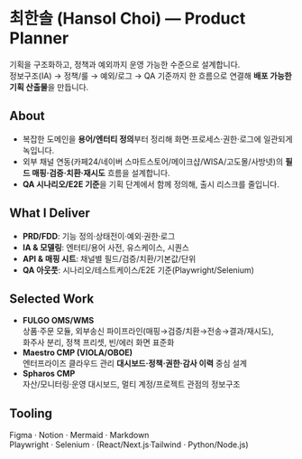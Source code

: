 # 최한솔 (Hansol Choi) — Product Planner

기획을 구조화하고, 정책과 예외까지 운영 가능한 수준으로 설계합니다.  
정보구조(IA) → 정책/룰 → 예외/로그 → QA 기준까지 한 흐름으로 연결해 **배포 가능한 기획 산출물**을 만듭니다.

## About
- 복잡한 도메인을 **용어/엔터티 정의**부터 정리해 화면·프로세스·권한·로그에 일관되게 녹입니다.
- 외부 채널 연동(카페24/네이버 스마트스토어/메이크샵/WISA/고도몰/사방넷)의 **필드 매핑·검증·치환·재시도** 흐름을 설계합니다.
- **QA 시나리오/E2E 기준**을 기획 단계에서 함께 정의해, 출시 리스크를 줄입니다.

## What I Deliver
- **PRD/FDD**: 기능 정의·상태전이·예외·권한·로그
- **IA & 모델링**: 엔터티/용어 사전, 유스케이스, 시퀀스
- **API & 매핑 시트**: 채널별 필드/검증/치환/기본값/단위
- **QA 아웃풋**: 시나리오/테스트케이스/E2E 기준(Playwright/Selenium)

## Selected Work
- **FULGO OMS/WMS**  
  상품·주문 모듈, 외부송신 파이프라인(매핑→검증/치환→전송→결과/재시도),  
  화주사 분리, 정책 프리셋, 빈/에러 화면 표준화
- **Maestro CMP (VIOLA/OBOE)**  
  엔터프라이즈 클라우드 관리 **대시보드·정책·권한·감사 이력** 중심 설계
- **Spharos CMP**  
  자산/모니터링·운영 대시보드, 멀티 계정/프로젝트 관점의 정보구조

## Tooling
Figma · Notion · Mermaid · Markdown  
Playwright · Selenium · (React/Next.js·Tailwind · Python/Node.js)
